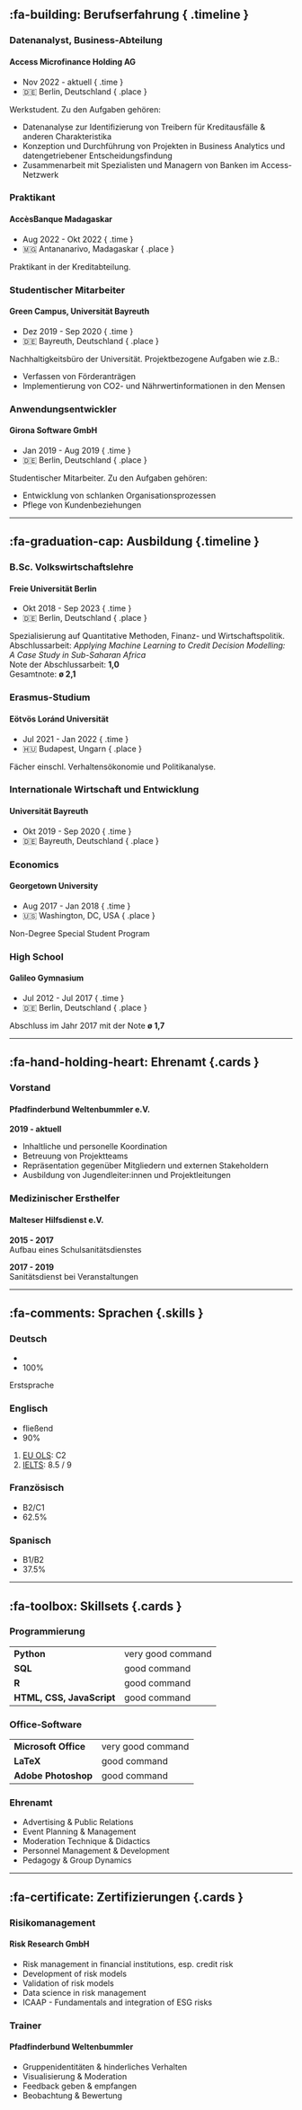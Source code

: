 ## :fa-building: Berufserfahrung { .timeline }

### Datenanalyst, Business-Abteilung

#### Access Microfinance Holding AG

- Nov 2022 - aktuell { .time }
- 🇩🇪 Berlin, Deutschland { .place }

Werkstudent. Zu den Aufgaben gehören:

- Datenanalyse zur Identifizierung von Treibern für Kreditausfälle & anderen Charakteristika
- Konzeption und Durchführung von Projekten in Business Analytics und datengetriebener Entscheidungsfindung
- Zusammenarbeit mit Spezialisten und Managern von Banken im Access-Netzwerk

### Praktikant

#### AccèsBanque Madagaskar

- Aug 2022 - Okt 2022 { .time }
- 🇲🇬 Antananarivo, Madagaskar { .place }

Praktikant in der Kreditabteilung.

### Studentischer Mitarbeiter

#### Green Campus, Universität Bayreuth

- Dez 2019 - Sep 2020 { .time }
- 🇩🇪 Bayreuth, Deutschland { .place }

Nachhaltigkeitsbüro der Universität. Projektbezogene Aufgaben wie z.B.:

- Verfassen von Förderanträgen
- Implementierung von CO2- und Nährwertinformationen in den Mensen

### Anwendungsentwickler

#### Girona Software GmbH

- Jan 2019 - Aug 2019 { .time }
- 🇩🇪 Berlin, Deutschland { .place }

Studentischer Mitarbeiter. Zu den Aufgaben gehören:

- Entwicklung von schlanken Organisationsprozessen
- Pflege von Kundenbeziehungen

---

## :fa-graduation-cap: Ausbildung {.timeline }

### B.Sc. Volkswirtschaftslehre

#### Freie Universität Berlin

- Okt 2018 - Sep 2023 { .time }
- 🇩🇪 Berlin, Deutschland { .place }

Spezialisierung auf Quantitative Methoden, Finanz- und Wirtschaftspolitik. Abschlussarbeit: 
_Applying Machine Learning to Credit Decision Modelling: A Case Study in Sub-Saharan Africa_  
Note der Abschlussarbeit: **1,0**  
Gesamtnote: **ø 2,1**  

### Erasmus-Studium

#### Eötvös Loránd Universität

- Jul 2021 - Jan 2022 { .time }
- 🇭🇺 Budapest, Ungarn { .place }

Fächer einschl. Verhaltensökonomie und Politikanalyse.

### Internationale Wirtschaft und Entwicklung

#### Universität Bayreuth

- Okt 2019 - Sep 2020 { .time }
- 🇩🇪 Bayreuth, Deutschland { .place }

### Economics

#### Georgetown University

- Aug 2017 - Jan 2018 { .time }
- 🇺🇸 Washington, DC, USA { .place }

Non-Degree Special Student Program

### High School

#### Galileo Gymnasium

- Jul 2012 - Jul 2017 { .time }
- 🇩🇪 Berlin, Deutschland { .place }

Abschluss im Jahr 2017 mit der Note **ø 1,7**

---

## :fa-hand-holding-heart: Ehrenamt {.cards }

### Vorstand

#### Pfadfinderbund Weltenbummler e.V.

**2019 - aktuell**

- Inhaltliche und personelle Koordination
- Betreuung von Projektteams
- Repräsentation gegenüber Mitgliedern und externen Stakeholdern
- Ausbildung von Jugendleiter:innen und Projektleitungen

### Medizinischer Ersthelfer

#### Malteser Hilfsdienst e.V.

**2015 - 2017**  
Aufbau eines Schulsanitätsdienstes

**2017 - 2019**  
Sanitätsdienst bei Veranstaltungen

----

## :fa-comments: Sprachen {.skills }

### Deutsch

-  
- 100%

Erstsprache

### Englisch

- fließend
- 90%

1. [EU OLS](https://erasmus-plus.ec.europa.eu/resources-and-tools/online-language-support): C2  
2. [IELTS](https://takeielts.britishcouncil.org/teach-ielts/test-information/ielts-scores-explained): 8.5 / 9

### Französisch

- B2/C1
- 62.5%

### Spanisch

- B1/B2
- 37.5%

---

## :fa-toolbox: Skillsets {.cards }

### Programmierung

|                           |                   |
| ------------------------- | ----------------- |
| **Python**                | very good command |
| **SQL**                   | good command      |
| **R**                     | good command      |
| **HTML, CSS, JavaScript** | good command      |

### Office-Software

|                      |                   |
| -------------------- | ----------------- |
| **Microsoft Office** | very good command |
| **LaTeX**            | good command      |
| **Adobe Photoshop**  | good command      |

### Ehrenamt
- Advertising & Public Relations
- Event Planning & Management
- Moderation Technique & Didactics
- Personnel Management & Development
- Pedagogy & Group Dynamics

----

## :fa-certificate: Zertifizierungen {.cards }

### Risikomanagement

#### Risk Research GmbH

- Risk management in financial institutions, esp. credit risk
- Development of risk models
- Validation of risk models
- Data science in risk management
- ICAAP - Fundamentals and integration of ESG risks

### Trainer

#### Pfadfinderbund Weltenbummler

- Gruppenidentitäten & hinderliches Verhalten
- Visualisierung & Moderation
- Feedback geben & empfangen
- Beobachtung & Bewertung